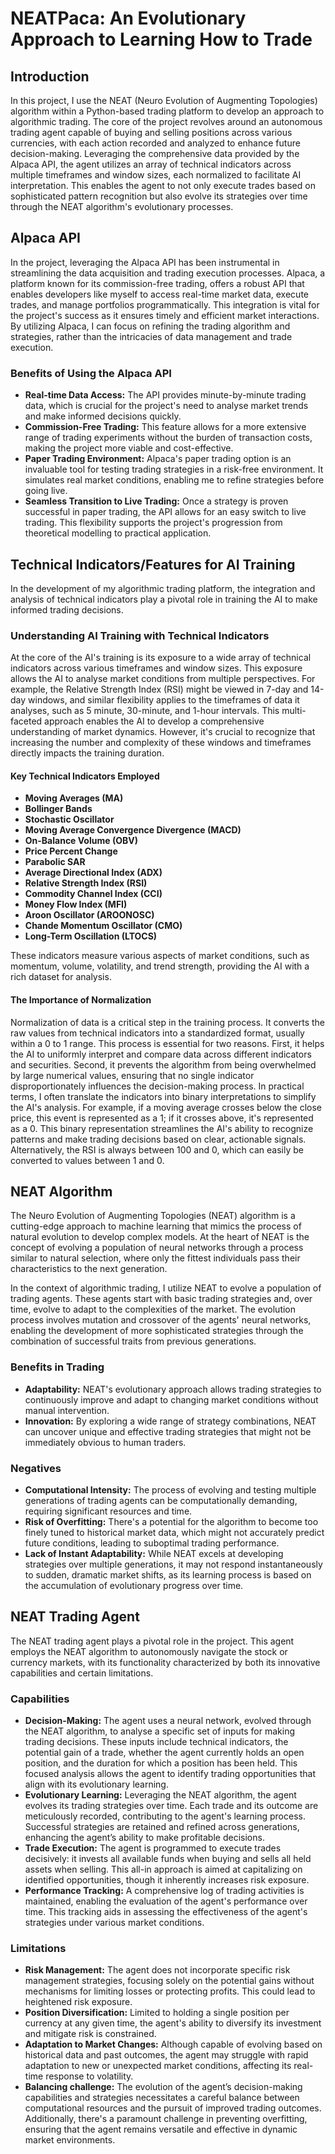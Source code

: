 # NEATPaca: An Evolutionary Approach to Learning How to Trade

## Introduction
In this project, I use the NEAT (Neuro Evolution of Augmenting Topologies) algorithm within a Python-based trading platform to develop an approach to algorithmic trading. The core of the project revolves around an autonomous trading agent capable of buying and selling positions across various currencies, with each action recorded and analyzed to enhance future decision-making. Leveraging the comprehensive data provided by the Alpaca API, the agent utilizes an array of technical indicators across multiple timeframes and window sizes, each normalized to facilitate AI interpretation. This enables the agent to not only execute trades based on sophisticated pattern recognition but also evolve its strategies over time through the NEAT algorithm's evolutionary processes.

## Alpaca API
In the project, leveraging the Alpaca API has been instrumental in streamlining the data acquisition and trading execution processes. Alpaca, a platform known for its commission-free trading, offers a robust API that enables developers like myself to access real-time market data, execute trades, and manage portfolios programmatically. This integration is vital for the project's success as it ensures timely and efficient market interactions. By utilizing Alpaca, I can focus on refining the trading algorithm and strategies, rather than the intricacies of data management and trade execution.

### Benefits of Using the Alpaca API
- **Real-time Data Access:** The API provides minute-by-minute trading data, which is crucial for the project's need to analyse market trends and make informed decisions quickly.
- **Commission-Free Trading:** This feature allows for a more extensive range of trading experiments without the burden of transaction costs, making the project more viable and cost-effective.
- **Paper Trading Environment:** Alpaca's paper trading option is an invaluable tool for testing trading strategies in a risk-free environment. It simulates real market conditions, enabling me to refine strategies before going live.
- **Seamless Transition to Live Trading:** Once a strategy is proven successful in paper trading, the API allows for an easy switch to live trading. This flexibility supports the project's progression from theoretical modelling to practical application.

## Technical Indicators/Features for AI Training
In the development of my algorithmic trading platform, the integration and analysis of technical indicators play a pivotal role in training the AI to make informed trading decisions.

### Understanding AI Training with Technical Indicators
At the core of the AI's training is its exposure to a wide array of technical indicators across various timeframes and window sizes. This exposure allows the AI to analyse market conditions from multiple perspectives. For example, the Relative Strength Index (RSI) might be viewed in 7-day and 14-day windows, and similar flexibility applies to the timeframes of data it analyses, such as 5 minute, 30-minute, and 1-hour intervals. This multi-faceted approach enables the AI to develop a comprehensive understanding of market dynamics. However, it's crucial to recognize that increasing the number and complexity of these windows and timeframes directly impacts the training duration.

#### Key Technical Indicators Employed
- **Moving Averages (MA)**
- **Bollinger Bands**
- **Stochastic Oscillator**
- **Moving Average Convergence Divergence (MACD)**
- **On-Balance Volume (OBV)**
- **Price Percent Change**
- **Parabolic SAR**
- **Average Directional Index (ADX)**
- **Relative Strength Index (RSI)**
- **Commodity Channel Index (CCI)**
- **Money Flow Index (MFI)**
- **Aroon Oscillator (AROONOSC)**
- **Chande Momentum Oscillator (CMO)**
- **Long-Term Oscillation (LTOCS)**

These indicators measure various aspects of market conditions, such as momentum, volume, volatility, and trend strength, providing the AI with a rich dataset for analysis.

#### The Importance of Normalization
Normalization of data is a critical step in the training process. It converts the raw values from technical indicators into a standardized format, usually within a 0 to 1 range. This process is essential for two reasons. First, it helps the AI to uniformly interpret and compare data across different indicators and securities. Second, it prevents the algorithm from being overwhelmed by large numerical values, ensuring that no single indicator disproportionately influences the decision-making process. In practical terms, I often translate the indicators into binary interpretations to simplify the AI's analysis. For example, if a moving average crosses below the close price, this event is represented as a 1; if it crosses above, it's represented as a 0. This binary representation streamlines the AI's ability to recognize patterns and make trading decisions based on clear, actionable signals. Alternatively, the RSI is always between 100 and 0, which can easily be converted to values between 1 and 0.

## NEAT Algorithm
The Neuro Evolution of Augmenting Topologies (NEAT) algorithm is a cutting-edge approach to machine learning that mimics the process of natural evolution to develop complex models. At the heart of NEAT is the concept of evolving a population of neural networks through a process similar to natural selection, where only the fittest individuals pass their characteristics to the next generation.

In the context of algorithmic trading, I utilize NEAT to evolve a population of trading agents. These agents start with basic trading strategies and, over time, evolve to adapt to the complexities of the market. The evolution process involves mutation and crossover of the agents' neural networks, enabling the development of more sophisticated strategies through the combination of successful traits from previous generations.

### Benefits in Trading
- **Adaptability:** NEAT's evolutionary approach allows trading strategies to continuously improve and adapt to changing market conditions without manual intervention.
- **Innovation:** By exploring a wide range of strategy combinations, NEAT can uncover unique and effective trading strategies that might not be immediately obvious to human traders.

### Negatives
- **Computational Intensity:** The process of evolving and testing multiple generations of trading agents can be computationally demanding, requiring significant resources and time.
- **Risk of Overfitting:** There's a potential for the algorithm to become too finely tuned to historical market data, which might not accurately predict future conditions, leading to suboptimal trading performance.
- **Lack of Instant Adaptability:** While NEAT excels at developing strategies over multiple generations, it may not respond instantaneously to sudden, dramatic market shifts, as its learning process is based on the accumulation of evolutionary progress over time.

## NEAT Trading Agent
The NEAT trading agent plays a pivotal role in the project. This agent employs the NEAT algorithm to autonomously navigate the stock or currency markets, with its functionality characterized by both its innovative capabilities and certain limitations.

### Capabilities
- **Decision-Making:** The agent uses a neural network, evolved through the NEAT algorithm, to analyse a specific set of inputs for making trading decisions. These inputs include technical indicators, the potential gain of a trade, whether the agent currently holds an open position, and the duration for which a position has been held. This focused analysis allows the agent to identify trading opportunities that align with its evolutionary learning.
- **Evolutionary Learning:** Leveraging the NEAT algorithm, the agent evolves its trading strategies over time. Each trade and its outcome are meticulously recorded, contributing to the agent's learning process. Successful strategies are retained and refined across generations, enhancing the agent’s ability to make profitable decisions.
- **Trade Execution:** The agent is programmed to execute trades decisively: it invests all available funds when buying and sells all held assets when selling. This all-in approach is aimed at capitalizing on identified opportunities, though it inherently increases risk exposure.
- **Performance Tracking:** A comprehensive log of trading activities is maintained, enabling the evaluation of the agent's performance over time. This tracking aids in assessing the effectiveness of the agent's strategies under various market conditions.

### Limitations
- **Risk Management:** The agent does not incorporate specific risk management strategies, focusing solely on the potential gains without mechanisms for limiting losses or protecting profits. This could lead to heightened risk exposure.
- **Position Diversification:** Limited to holding a single position per currency at any given time, the agent's ability to diversify its investment and mitigate risk is constrained.
- **Adaptation to Market Changes:** Although capable of evolving based on historical data and past outcomes, the agent may struggle with rapid adaptation to new or unexpected market conditions, affecting its real-time response to volatility.
- **Balancing challenge:** The evolution of the agent’s decision-making capabilities and strategies necessitates a careful balance between computational resources and the pursuit of improved trading outcomes. Additionally, there's a paramount challenge in preventing overfitting, ensuring that the agent remains versatile and effective in dynamic market environments.
